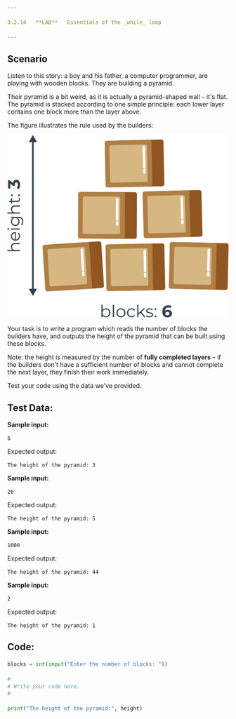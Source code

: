 ```yaml
---

3.2.14   **LAB**   Essentials of the _while_ loop

---
```


## Scenario

Listen to this story: a boy and his father, a computer programmer, are playing with wooden blocks. They are building a pyramid.

Their pyramid is a bit weird, as it is actually a pyramid-shaped wall – it's flat. The pyramid is stacked according to one simple principle: each lower layer contains one block more than the layer above.

The figure illustrates the rule used by the builders:

![Block Pyramid](img/3fe9e03670b96fc65999f8d7ba1a478ac1812790.png)

Your task is to write a program which reads the number of blocks the builders have, and outputs the height of the pyramid that can be built using these blocks.

Note: the height is measured by the number of **fully completed layers** – if the builders don't have a sufficient number of blocks and cannot complete the next layer, they finish their work immediately.

Test your code using the data we've provided.

  

## Test Data:

**Sample input:**

```
6
```

Expected output:

```Output
The height of the pyramid: 3
```

**Sample input:**

```
20
```

Expected output:

```Output
The height of the pyramid: 5
```

**Sample input:**

```
1000
```

Expected output:

```Output
The height of the pyramid: 44
```

**Sample input:**

```
2
```

Expected output:

```Output
The height of the pyramid: 1
```

## Code:
```python
blocks = int(input("Enter the number of blocks: "))

#
# Write your code here.
#	

print("The height of the pyramid:", height)

```